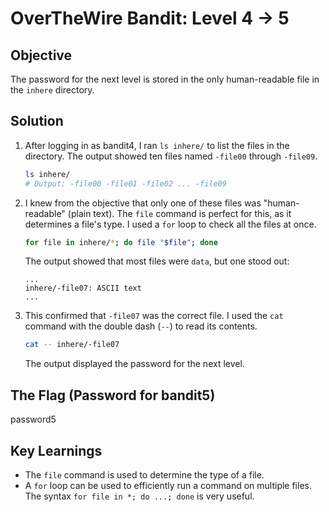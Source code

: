 # OverTheWire Bandit: Level 4 -> 5

## Objective
The password for the next level is stored in the only human-readable file in the `inhere` directory.

## Solution
1.  After logging in as bandit4, I ran `ls inhere/` to list the files in the directory. The output showed ten files named `-file00` through `-file09`.
    
    ```bash
    ls inhere/
    # Output: -file00 -file01 -file02 ... -file09
    ```

2.  I knew from the objective that only one of these files was "human-readable" (plain text). The `file` command is perfect for this, as it determines a file's type. I used a `for` loop to check all the files at once.
    
    ```bash
    for file in inhere/*; do file "$file"; done
    ```
    
    The output showed that most files were `data`, but one stood out:
    
    ```
    ...
    inhere/-file07: ASCII text
    ...
    ```

3.  This confirmed that `-file07` was the correct file. I used the `cat` command with the double dash (`--`) to read its contents.
    
    ```bash
    cat -- inhere/-file07
    ```
    
    The output displayed the password for the next level.

## The Flag (Password for bandit5)
password5

## Key Learnings
-   The `file` command is used to determine the type of a file.
-   A `for` loop can be used to efficiently run a command on multiple files. The syntax `for file in *; do ...; done` is very useful.

